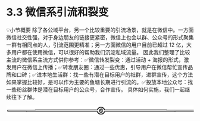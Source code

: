 # 3.3 微信系引流和裂变

💡小节概要
除了各公域平台，另一个比较重要的引流场景，就是在微信中。一方面微信社交性强，对于身边朋友的链接更紧密，微信上也会以群、公众号的形式聚集一群有相同点的人，引流范围更精准；另一方面微信的用户目前已超过 12 亿，大多用户都在使用微信，可以很好的帮助我们沉淀私域流量。
因此我们整理了比较主流的微信系主流方式供你参考：✅微信转发裂变：通过活动 + 海报的形式，激发用户在微信上传播；✅转发朋友圈：通过一些优惠，引导用户在微信帮忙宣传品牌和口碑；✅进本地生活群：找一些有潜在目标用户的社群，进群宣传，这个方法如果掌握比较好，是可以作为主要的鱼塘长期进行引流的。✅投放本地公众号：找一些粉丝群体是潜在目标用户的公众号，合作宣传。
具体如何实施，我们一起继续往下了解。

![](img/70c086163efe63c67f3a76278afd7895.png)